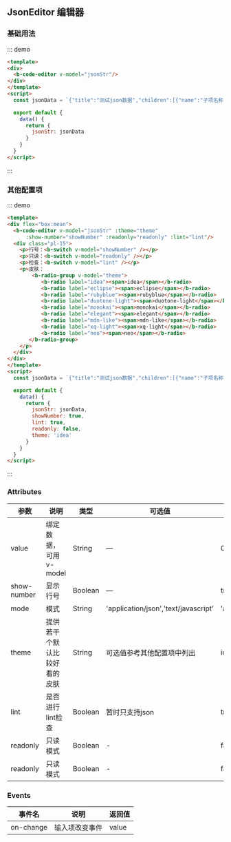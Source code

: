 ## JsonEditor 编辑器

### 基础用法

::: demo
```html
<template>
<div>
  <b-code-editor v-model="jsonStr"/>
</div>
</template>
<script>
  const jsonData = `{"title":"测试json数据","children":[{"name":"子项名称", "desc":"子项说明" },{"name":"子项名称1", "desc":"子项说明1" }]}`

  export default {
    data() {
      return {
        jsonStr: jsonData
      }
    }
  }
</script>
```
:::


### 其他配置项

::: demo
```html
<template>
<div flex="box:mean">
  <b-code-editor v-model="jsonStr" :theme="theme"
      :show-number="showNumber" :readonly="readonly" :lint="lint"/>
  <div class="pl-15">
    <p>行号：<b-switch v-model="showNumber" /></p>
    <p>只读：<b-switch v-model="readonly" /></p>
    <p>检查：<b-switch v-model="lint" /></p>
    <p>皮肤：
        <b-radio-group v-model="theme">
           <b-radio label="idea"><span>idea</span></b-radio>
           <b-radio label="eclipse"><span>eclipse</span></b-radio>
           <b-radio label="rubyblue"><span>rubyblue</span></b-radio>
           <b-radio label="duotone-light"><span>duotone-light</span></b-radio>
           <b-radio label="monokai"><span>monokai</span></b-radio>
           <b-radio label="elegant"><span>elegant</span></b-radio>
           <b-radio label="mdn-like"><span>mdn-like</span></b-radio>
           <b-radio label="xq-light"><span>xq-light</span></b-radio>
           <b-radio label="neo"><span>neo</span></b-radio>
       </b-radio-group>
    </p>
  </div>
</div>
</template>
<script>
  const jsonData = `{"title":"测试json数据","children":[{"name":"子项名称", "desc":"子项说明" },{"name":"子项名称1", "desc":"子项说明1" }]}`

  export default {
    data() {
      return {
        jsonStr: jsonData,
        showNumber: true,
        lint: true,
        readonly: false,
        theme: 'idea'
      }
    }
  }
</script>
```
:::

### Attributes

| 参数      | 说明    | 类型      | 可选值       | 默认值   |
|---------- |-------- |---------- |-------------  |-------- |
| value    | 绑定数据，可用v-model   | String  |  —   |   0  |
| show-number   | 显示行号   | Boolean  |  —   |   true  |
| mode   | 模式   | String  |  'application/json','text/javascript'   |   'application/json'  |
| theme   | 提供若干个默认比较好看的皮肤   | String  | 可选值参考其他配置项中列出  |   idea  |
| lint   | 是否进行lint检查   | Boolean  | 暂时只支持json  |   true  |
| readonly   | 只读模式   | Boolean  | -  |   false  |
| readonly   | 只读模式   | Boolean  | -  |   false  |

### Events

| 事件名      | 说明    | 返回值      |
|---------- |-------- |---------- |
| on-change    | 输入项改变事件   | value  |
